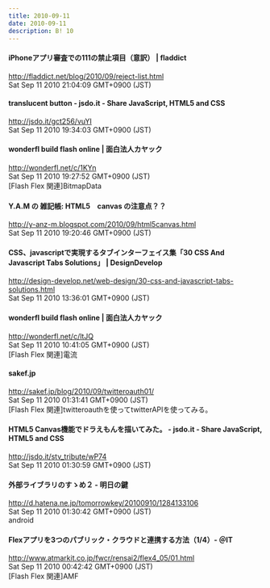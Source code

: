 ```yaml
---
title: 2010-09-11
date: 2010-09-11
description: B! 10
---
```


#### iPhoneアプリ審査での111の禁止項目（意訳） | fladdict
http://fladdict.net/blog/2010/09/reject-list.html<br>
Sat Sep 11 2010 21:04:09 GMT+0900 (JST)<br>


#### translucent button - jsdo.it - Share JavaScript, HTML5 and CSS
http://jsdo.it/gct256/vuYI<br>
Sat Sep 11 2010 19:34:03 GMT+0900 (JST)<br>


#### wonderfl build flash online | 面白法人カヤック
http://wonderfl.net/c/1KYn<br>
Sat Sep 11 2010 19:27:52 GMT+0900 (JST)<br>
[Flash Flex 関連]BitmapData


#### Y.A.M の 雑記帳: HTML5　canvas の注意点？？
http://y-anz-m.blogspot.com/2010/09/html5canvas.html<br>
Sat Sep 11 2010 19:20:46 GMT+0900 (JST)<br>


#### CSS、javascriptで実現するタブインターフェイス集「30 CSS And Javascript Tabs Solutions」 | DesignDevelop
http://design-develop.net/web-design/30-css-and-javascript-tabs-solutions.html<br>
Sat Sep 11 2010 13:36:01 GMT+0900 (JST)<br>


#### wonderfl build flash online | 面白法人カヤック
http://wonderfl.net/c/ltJQ<br>
Sat Sep 11 2010 10:41:05 GMT+0900 (JST)<br>
[Flash Flex 関連]電流


#### sakef.jp
http://sakef.jp/blog/2010/09/twitteroauth01/<br>
Sat Sep 11 2010 01:31:41 GMT+0900 (JST)<br>
[Flash Flex 関連]twitteroauthを使ってtwitterAPIを使ってみる。


#### HTML5 Canvas機能でドラえもんを描いてみた。 - jsdo.it - Share JavaScript, HTML5 and CSS
http://jsdo.it/stv_tribute/wP74<br>
Sat Sep 11 2010 01:30:59 GMT+0900 (JST)<br>


#### 外部ライブラリのすゝめ２ - 明日の鍵
http://d.hatena.ne.jp/tomorrowkey/20100910/1284133106<br>
Sat Sep 11 2010 01:30:42 GMT+0900 (JST)<br>
android


#### Flexアプリを3つのパブリック・クラウドと連携する方法（1/4）- ＠IT
http://www.atmarkit.co.jp/fwcr/rensai2/flex4_05/01.html<br>
Sat Sep 11 2010 00:42:42 GMT+0900 (JST)<br>
[Flash Flex 関連]AMF


